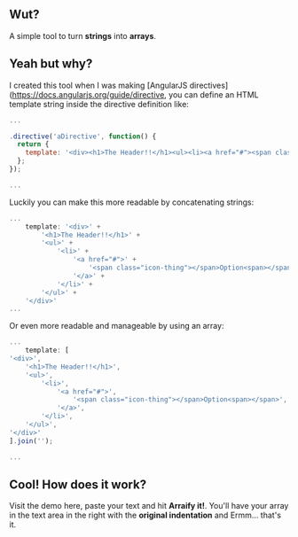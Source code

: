 ## Wut?

A simple tool to turn **strings** into **arrays**.

## Yeah but why?

I created this tool when I was making [AngularJS directives](https://docs.angularjs.org/guide/directive, you can define an HTML template string inside the directive definition like:

```javascript
...

.directive('aDirective', function() {
  return {
    template: '<div><h1>The Header!!</h1><ul><li><a href="#"><span class="icon-thing"></span>Option<span></span></a></li></ul></div>'
  };
});

...
```

Luckily you can make this more readable by concatenating strings:

```javascript
...
    template: '<div>' +
        '<h1>The Header!!</h1>' +
        '<ul>' +
            '<li>' +
                '<a href="#">' +
                    '<span class="icon-thing"></span>Option<span></span>' +
                '</a>' +
            '</li>' +
        '</ul>' +
    '</div>'
...
```

Or even more readable and manageable by using an array:

```javascript
...
    template: [
'<div>',
    '<h1>The Header!!</h1>',
    '<ul>',
        '<li>',
            '<a href="#">',
                '<span class="icon-thing"></span>Option<span></span>',
            '</a>',
        '</li>',
    '</ul>',
'</div>'
].join('');

...
```

## Cool! How does it work?

Visit the demo here, paste your text and hit **Arraify it!**. You'll have your array in the text area in the right with the **original indentation** and Ermm... that's it.


